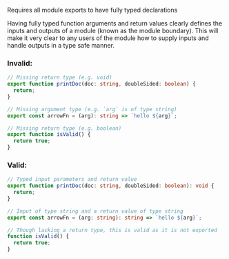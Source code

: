 Requires all module exports to have fully typed declarations

Having fully typed function arguments and return values clearly defines the
inputs and outputs of a module (known as the module boundary). This will make it
very clear to any users of the module how to supply inputs and handle outputs in
a type safe manner.

### Invalid:

```typescript
// Missing return type (e.g. void)
export function printDoc(doc: string, doubleSided: boolean) {
  return;
}

// Missing argument type (e.g. `arg` is of type string)
export const arrowFn = (arg): string => `hello ${arg}`;

// Missing return type (e.g. boolean)
export function isValid() {
  return true;
}
```

### Valid:

```typescript
// Typed input parameters and return value
export function printDoc(doc: string, doubleSided: boolean): void {
  return;
}

// Input of type string and a return value of type string
export const arrowFn = (arg: string): string => `hello ${arg}`;

// Though lacking a return type, this is valid as it is not exported
function isValid() {
  return true;
}
```

